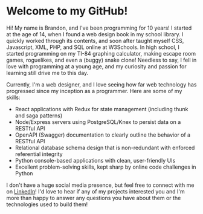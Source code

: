 # Welcome to my GitHub!

Hi! My name is Brandon, and I've been programming for 10 years! I started at the age of 14, when I found a web design book in my school library. I quickly worked through its contents, and soon after taught myself CSS, Javascript, XML, PHP, and SQL online at W3Schools. In high school, I started programming on my TI-84 graphing calculator, making escape room games, roguelikes, and even a (buggy) snake clone! Needless to say, I fell in love with programming at a young age, and my curiosity and passion for learning still drive me to this day.

Currently, I'm a web designer, and I love seeing how far web technology has progressed since my inception as a programmer.
Here are some of my skills:

* React applications with Redux for state management (including thunk and saga patterns)
* Node/Express servers using PostgreSQL/Knex to persist data on a RESTful API
* OpenAPI (Swagger) documentation to clearly outline the behavior of a RESTful API
* Relational database schema design that is non-redundant with enforced referential integrity
* Python console-based applications with clean, user-friendly UIs
* Excellent problem-solving skills, kept sharp by online code challenges in Python

I don't have a huge social media presence, but feel free to connect with me on [LinkedIn](http://www.linkedin.com/in/bramirez96)! I'd love to hear if any of my projects interested you and I'm more than happy to answer any questions you have about them or the technologies used to build them!
